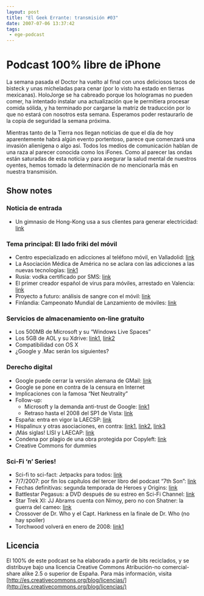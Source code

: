 ```yaml
---
layout: post
title: "El Geek Errante: transmisión #03"
date: 2007-07-06 13:37:42
tags:
 - ege-podcast
---
```


# Podcast 100% libre de iPhone
La semana pasada el Doctor ha vuelto al final con unos deliciosos tacos de bisteck y unas micheladas para cenar (por lo visto ha estado en tierras mexicanas). HoloJorge se ha cabreado porque los hologramas no pueden comer, ha intentado instalar una actualización que le permitiera procesar comida sólida, y ha terminado por cargarse la matriz de traducción por lo que no estará con nosotros esta semana. Esperamos poder restaurarlo de la copia de seguridad la semana próxima.

Mientras tanto de la Tierra nos llegan noticias de que el día de hoy aparentemente habrá algún evento portentoso, parece que comenzará una invasión alienígena o algo así. Todos los medios de comunicación hablan de una raza al parecer conocida como los iFones. Como al parecer las ondas están saturadas de esta noticia y para asegurar la salud mental de nuestros oyentes, hemos tomado la determinación de no mencionarla más en nuestra transmisión.

## Show notes
### Noticia de entrada
- Un gimnasio de Hong-Kong usa a sus clientes para generar electricidad: [link](http://web.archive.org/web/20091011080638/http://www.voanews.com/english/archive/2007-03/2007-03-11-voa14.cfm?)

### Tema principal: El lado friki del móvil
- Centro especializado en adicciones al teléfono móvil, en Valladolid: [link](http://www.noticiasdot.com/publicaciones/2003/1103/0411/noticias041103/noticias041103-4.htm)
- La Asociación Médica de América no se aclara con las adicciones a las nuevas tecnologías: [link1](http://web.archive.org/web/20070629152554/http://news.yahoo.com/s/ap/20070621/ap_on_he_me/video_game_addiction)
- Rusia: vodka certificado por SMS: [link](http://www.textually.org/textually/archives/2007/06/016405.htm)
- El primer creador español de virus para móviles, arrestado en Valencia: [link](http://web.archive.org/web/20070626132931/http://news.yahoo.com/s/afp/20070623/tc_afp/spaintelecomcrime)
- Proyecto a futuro: análisis de sangre con el móvil: [link](http://web.archive.org/web/20080618021933/http://www.theinquirer.net/en/inquirer/news/2007/06/26/boffins-read--blood-with-transistor)
- Finlandia: Campeonato Mundial de Lanzamiento de móviles: [link](http://web.archive.org/web/20071107090620/http://www.savonlinnafestivals.com/en_index.htm)

### Servicios de almacenamiento on-line gratuíto
- Los 500MB de Microsoft y su “Windows Live Spaces”
- Los 5GB de AOL y su Xdrive: [link1](http://web.archive.org/web/20071106042807/http://xdrive.com/), [link2](http://web.archive.org/web/20070703121349/http://news.yahoo.com/s/ap/20070627/ap_on_hi_te/techbit_online_storage)
- Compatibilidad con OS X
- ¿Google y .Mac serán los siguientes?

### Derecho digital
- Google puede cerrar la versión alemana de GMail: [link](https://slashdot.org/story/07/06/24/1327211/google-may-close-gmail-germany-over-privacy-law)
- Google se pone en contra de la censura en Internet
- Implicaciones con la famosa “Net Neutrality”
- Follow-up:
    - Microsoft y la demanda anti-trust de Google: [link1](http://www.theregister.co.uk/2007/06/26/microsoft_google_desktop_search/)
    - Retraso hasta el 2008 del SP1 de Vista: [link](http://web.archive.org/web/20071016081838/http://www.bit-tech.net/news/2007/06/23/no_vista_service_pack_this_year/1)
- España: entra en vigor la LAECSP: [link](http://www.elmundo.es/navegante/2007/06/25/tecnologia/1182767641.html)
- Hispalinux y otras asociaciones, en contra: [link1](http://hispalinux.es/node/645), [link2](https://www.meneame.net/story/propuestas-mejora-lisi-parte-organizaciones-sociales-profesionales), [link3](http://hispalinux.es/node/639)
- ¡Más siglas! LISI y LAECAP: [link](http://fernando-acero.livejournal.com/37007.html)
- Condena por plagio de una obra protegida por Copyleft: [link](http://www.elmundo.es/navegante/2007/06/26/tecnologia/1182845385.html)
- Creative Commons for dummies

### Sci-Fi ‘n’ Series!
- Sci-fi to sci-fact: Jetpacks para todos: [link](http://www.ohgizmo.com/2007/06/21/welcome-to-the-future-heres-your-jetpack/)
- 7/7/2007: por fin los capítulos del tercer libro del podcast “7th Son”: [link](http://jchutchins.net/7th-son-original-podcast-trilogy/)
- Fechas definitivas: segunda temporada de Heroes y Origins: [link](http://www.sliceofscifi.com/2007/06/23/heroes-ending-early-on-two/)
- Battlestar Pegasus: a DVD después de su estreo en Sci-Fi Channel: [link](http://www.sliceofscifi.com/2007/06/26/bsg-pegasus-movie-to-get-deluxe-dvd-release/)
- Star Trek XI: JJ Abrams cuenta con Nimoy, pero no con Shatner: la guerra del cameo: [link](http://www.sliceofscifi.com/2007/06/26/spock-minus-kirk-in-trek-xi/)
- Crossover de Dr. Who y el Capt. Harkness en la finale de Dr. Who (no hay spoiler)
- Torchwood volverá en enero de 2008: [link1](http://www.sliceofscifi.com/2007/06/19/james-marsters-concert-torchwood-news/)

## Licencia
El 100% de este podcast se ha elaborado a partir de bits reciclados, y se distribuye bajo una licencia Creative Commons Atribución-no comercial-share alike 2.5 o superior de España. Para más información, visita [http://es.creativecommons.org/blog/licencias/](http://es.creativecommons.org/blog/licencias/)

